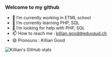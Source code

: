 ### Welcome to my github


- 🔭 I’m currently working in ETML school
- 🌱 I’m currently learning PHP, SQL
- 🤔 I’m looking for help with PHP, SQL
- 📫 How to reach me : killian.good@eduvaud.ch
- 😄 Pronouns : Killian Good


![Killian's GitHub stats](https://github-readme-stats.vercel.app/api?username=KillianGood&show_icons=true&theme=dark)
